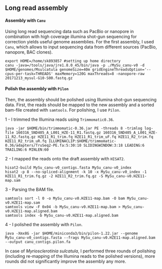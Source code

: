 ## Long read assembly
#### Assembly with `Canu`
Using long read sequencing data such as PacBio or nanopore in combination with high coverage illumina shot-gun sequencing for correction yields useful genome assemblies. For the first assembly, I used `Canu`, which allows to input sequencing data from different sources (PacBio, nanopore, BAC clones). 

```ShellSession
export HOME=/home/sk893857 #setting up home directory
canu -java=/tools/java/jre1.8.0_45/bin/java -p ./MySu_canu-v0 -d $HOME/genomes/Msulcatula genomeSize=40m gridEngineThreadsOption='--cpus-per-task=THREADS' maxMemory=120G maxThreads=8 -nanopore-raw 20171213_mysul-G10-S00.fastq.gz
```
#### Polish the assembly with `Pilon`
Then, the assembly should be polished using Illumina shot-gun sequencing data. First, the reads should be mapped to the new assembly and a sorted bam-file created with `samtools`. For polishing, I use `Pilon`.

1 - I trimmed the Illumina reads using `Trimmomatic0.36`.
```ShellSession
java -jar $HOME/bin/trimmomatic-0.36.jar PE -threads 8 -trimlog log-file 160316_SND405_A_L001_HZE-11_R1.fastq.gz 160316_SND405_A_L001_HZE-11_R2.fastq.gz HZE11_R1_trim.fq HZE11_R1_trim_uF.fq HZE11_R2_trim.fq HZE11_R2_trim_uR.fq ILLUMINACLIP:$HOME/trimmomatic-0.36/adapters/TruSeq2-PE.fa:5:30:10 SLIDINGWINDOW:3:18 LEADING:6 TRAILING:6 MINLEN:60
```
2 - I mapped the reads onto the draft assembly with `HISAT2`.
```ShellSession
hisat2-build MySu_canu-v0_contigs.fasta MySu_canu-v0_index
hisat2 -p 8 --no-spliced-alignment -k 10 -x MySu_canu-v0_index -1 HZE11_R1_trim.fq.gz -2 HZE11_R2_trim.fq.gz -S MySu_canu-v0.HZE11-map.sam
```
3 - Parsing the BAM file. 
```ShellSession
samtools sort -l 0 -o MySu_canu-v0.HZE11-map.bam -O bam MySu_canu-v0.HZE11-map.sam
samtools view -F 0x04 -b MySu_canu-v0.HZE11-map.bam > MySu_canu-v0.HZE11-map.aligned.bam
samtools index -b MySu_canu-v0.HZE11-map.aligned.bam
```
4 - I polished the assembly with `Pilon`.
```ShellSession
java -Xmx8G -jar $HOME/miniconda3/bin/pilon-1.22.jar --genome MySu_canu-v0_contigs.fasta --frags MySu_canu-v0.HZE11-map.aligned.bam --output canu_contigs.pilon.fa
```

In case of *Myriosclerotinia sulcatula*, I performed three rounds of polishing (including re-mapping of the Illumina reads to the polished versions), more rounds did not significantly improve the assembly any more. 
